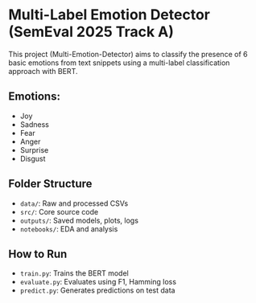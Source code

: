 # Multi-Label Emotion Detector (SemEval 2025 Track A)

This project (Multi-Emotion-Detector) aims to classify the presence of 6 basic emotions from text snippets using a multi-label classification approach with BERT.

## Emotions:
- Joy
- Sadness
- Fear
- Anger
- Surprise
- Disgust

## Folder Structure
- `data/`: Raw and processed CSVs
- `src/`: Core source code
- `outputs/`: Saved models, plots, logs
- `notebooks/`: EDA and analysis

## How to Run
- `train.py`: Trains the BERT model
- `evaluate.py`: Evaluates using F1, Hamming loss
- `predict.py`: Generates predictions on test data
